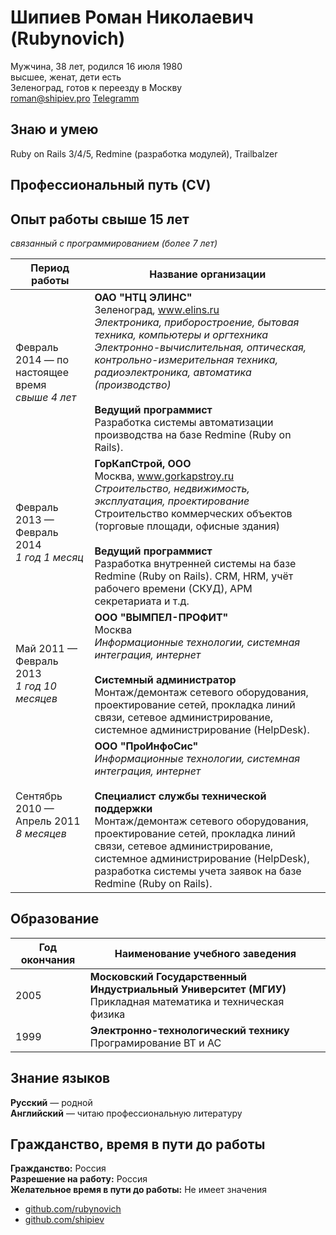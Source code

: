 # Шипиев Роман Николаевич (Rubynovich)

Мужчина, 38 лет, родился 16 июля 1980\
высшее, женат, дети есть\
Зеленоград, готов к переезду в Москву\
[roman@shipiev.pro](roman@shipiev.pro)
[Telegramm](tg://resolve?domain=rubynovich)

## Знаю и умею

Ruby on Rails 3/4/5, Redmine (разработка модулей), Trailbalzer

## Профессиональный путь (CV)



## Опыт работы свыше 15 лет

*связанный с программированием (более 7 лет)*

Период работы | Название организации
--------------| --------------------
Февраль 2014 — по настоящее время<br>*свыше 4 лет*| **ОАО "НТЦ ЭЛИНС"**<br>Зеленоград, www.elins.ru<br>*Электроника, приборостроение, бытовая техника, компьютеры и оргтехника<br>Электронно-вычислительная, оптическая, контрольно-измерительная техника, радиоэлектроника, автоматика (производство)*<br><br>**Ведущий программист**<br>Разработка системы автоматизации производства на базе Redmine (Ruby on Rails).
Февраль 2013 — Февраль 2014<br>*1 год 1 месяц*|**ГорКапСтрой, ООО**<br>Москва, www.gorkapstroy.ru<br>*Строительство, недвижимость, эксплуатация, проектирование*<br>Строительство коммерческих объектов (торговые площади, офисные здания)<br><br>**Ведущий программист**<br>Разработка внутренней системы на базе Redmine (Ruby on Rails). CRM, HRM, учёт рабочего времени (СКУД), АРМ секретариата и т.д. 
Май 2011 — Февраль 2013<br>*1 год 10 месяцев*|**ООО "ВЫМПЕЛ-ПРОФИТ"**<br>Москва<br>*Информационные технологии, системная интеграция, интернет*<br><br>**Системный администратор**<br>Монтаж/демонтаж сетевого оборудования, проектирование сетей, прокладка линий связи, сетевое администрирование, системное администрирование (HelpDesk).
Сентябрь 2010 — Апрель 2011<br>*8 месяцев*|**ООО "ПроИнфоСис"**<br>*Информационные технологии, системная интеграция, интернет*<br><br>**Специалист службы технической поддержки**<br>Монтаж/демонтаж сетевого оборудования, проектирование сетей, прокладка линий связи, сетевое администрирование, системное администрирование (HelpDesk), разработка системы учета заявок на базе Redmine (Ruby on Rails).

## Образование

Год окончания  | Наименование учебного заведения
------------- | -------------
2005  | **Московский Государственный Индустриальный Университет (МГИУ)**<br>Прикладная математика и техническая физика
1999  | **Электронно-технологический технику**<br>Програмирование ВТ и АС

## Знание языков

**Русский** — родной<br>
**Английский** — читаю профессиональную литературу

## Гражданство, время в пути до работы

**Гражданство:** Россия<br>
**Разрешение на работу:** Россия<br>
**Желательное время в пути до работы:** Не имеет значения

+ [github.com/rubynovich](//github.com/rubynovich)
+ [github.com/shipiev](//github.com/shipiev)
